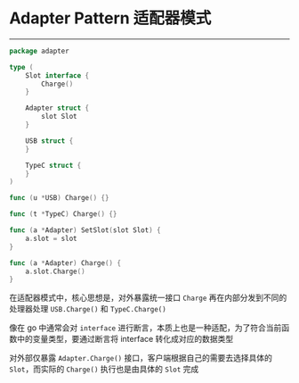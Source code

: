 # Adapter Pattern 适配器模式     

---

```go
package adapter

type (
	Slot interface {
		Charge()
	}

	Adapter struct {
		slot Slot
	}

	USB struct {
	}

	TypeC struct {
	}
)

func (u *USB) Charge() {}

func (t *TypeC) Charge() {}

func (a *Adapter) SetSlot(slot Slot) {
	a.slot = slot
}

func (a *Adapter) Charge() {
	a.slot.Charge()
}
```

在适配器模式中，核心思想是，对外暴露统一接口 `Charge` 再在内部分发到不同的处理器处理 `USB.Charge()` 和 `TypeC.Charge()`           

像在 go 中通常会对 `interface` 进行断言，本质上也是一种适配，为了符合当前函数中的变量类型，要通过断言将 interface 转化成对应的数据类型

对外部仅暴露 `Adapter.Charge()` 接口，客户端根据自己的需要去选择具体的 `Slot`，而实际的 `Charge()` 执行也是由具体的 `Slot` 完成